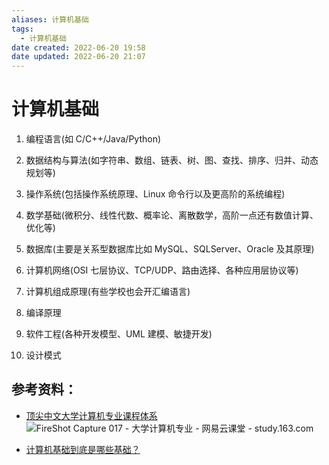 ```yaml
---
aliases: 计算机基础
tags:
  - 计算机基础
date created: 2022-06-20 19:58
date updated: 2022-06-20 21:07
---
```


# 计算机基础

1. 编程语言(如 C/C++/Java/Python)

2. 数据结构与算法(如字符串、数组、链表、树、图、查找、排序、归并、动态规划等)

3. 操作系统(包括操作系统原理、Linux 命令行以及更高阶的系统编程)

4. 数学基础(微积分、线性代数、概率论、离散数学，高阶一点还有数值计算、优化等)

5. 数据库(主要是关系型数据库比如 MySQL、SQLServer、Oracle 及其原理)

6. 计算机网络(OSI 七层协议、TCP/UDP、路由选择、各种应用层协议等)

7. 计算机组成原理(有些学校也会开汇编语言)

8. 编译原理

9. 软件工程(各种开发模型、UML 建模、敏捷开发)

10. 设计模式

## 参考资料：

- [顶尖中文大学计算机专业课程体系](https://study.163.com/curricula/cs.htm)![FireShot Capture 017 - 大学计算机专业 - 网易云课堂 - study.163.com](https://cdn.jsdelivr.net/gh/FourteenD/PicBed/2020-12-21%2018-26-41_FireShot%20Capture%20017%20-%20%E5%A4%A7%E5%AD%A6%E8%AE%A1%E7%AE%97%E6%9C%BA%E4%B8%93%E4%B8%9A%20-%20%E7%BD%91%E6%98%93%E4%BA%91%E8%AF%BE%E5%A0%82%20-%20study.163.com.png)

- [计算机基础到底是哪些基础？](https://www.zhihu.com/question/31528376/answer/692405340)
